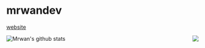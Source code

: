 # mrwandev

<a href="https://mrwandev69.github.io/">website</a>

<a href="https://github.com/mrwandev69">
  <img align="left" src="https://github-readme-stats.vercel.app/api/top-langs/?username=mrwandev69&langs_count=6&theme=tokyonight" alt="Mrwan's github stats"/>
</a>
<a href="https://github.com/mrwandev69">
  <img align="right" src="https://github-readme-stats.vercel.app/api?username=mrwandev69&show_icons=true&theme=tokyonight"/>
</a>
